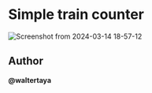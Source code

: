 # Simple train counter

![Screenshot from 2024-03-14 18-57-12](https://github.com/waltertaya/ClassProjects/assets/126944679/45eafcef-fd41-42b2-bbe2-fe4788fa0a7c)


## Author

**@waltertaya**
